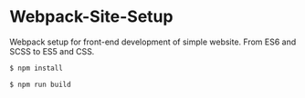 # Webpack-Site-Setup

Webpack setup for front-end development of simple website. From ES6 and SCSS to ES5 and CSS.


``` bash
$ npm install
```



``` bash
$ npm run build
```
